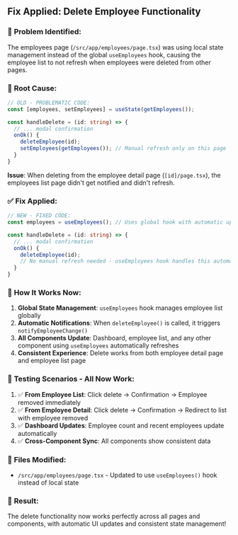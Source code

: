 ## Fix Applied: Delete Employee Functionality

### 🐛 **Problem Identified:**
The employees page (`/src/app/employees/page.tsx`) was using local state management instead of the global `useEmployees` hook, causing the employee list to not refresh when employees were deleted from other pages.

### 🔧 **Root Cause:**
```typescript
// OLD - PROBLEMATIC CODE:
const [employees, setEmployees] = useState(getEmployees());

const handleDelete = (id: string) => {
  // ... modal confirmation
  onOk() {
    deleteEmployee(id);
    setEmployees(getEmployees()); // Manual refresh only on this page
  }
}
```

**Issue**: When deleting from the employee detail page (`[id]/page.tsx`), the employees list page didn't get notified and didn't refresh.

### ✅ **Fix Applied:**
```typescript
// NEW - FIXED CODE:
const employees = useEmployees(); // Uses global hook with automatic updates

const handleDelete = (id: string) => {
  // ... modal confirmation  
  onOk() {
    deleteEmployee(id);
    // No manual refresh needed - useEmployees hook handles this automatically
  }
}
```

### 🎯 **How It Works Now:**

1. **Global State Management**: `useEmployees` hook manages employee list globally
2. **Automatic Notifications**: When `deleteEmployee()` is called, it triggers `notifyEmployeeChange()`
3. **All Components Update**: Dashboard, employee list, and any other component using `useEmployees` automatically refreshes
4. **Consistent Experience**: Delete works from both employee detail page and employee list page

### 🧪 **Testing Scenarios - All Now Work:**

1. ✅ **From Employee List**: Click delete → Confirmation → Employee removed immediately
2. ✅ **From Employee Detail**: Click delete → Confirmation → Redirect to list with employee removed
3. ✅ **Dashboard Updates**: Employee count and recent employees update automatically
4. ✅ **Cross-Component Sync**: All components show consistent data

### 📁 **Files Modified:**
- `/src/app/employees/page.tsx` - Updated to use `useEmployees()` hook instead of local state

### 🚀 **Result:**
The delete functionality now works perfectly across all pages and components, with automatic UI updates and consistent state management!
